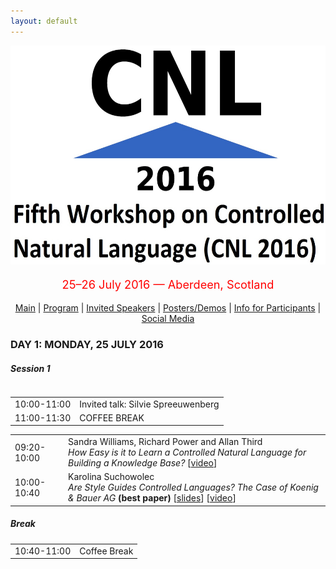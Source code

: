 ```yaml
---
layout: default
---
```

<p align="middle">
<img src="logo3.jpg" width="650" height="350"/>
</p>
<p align="middle" style="color:red; font-size:130%">25–26 July 2016 — Aberdeen, Scotland</p>
<p class="tabs" align="middle">
<a href="cnl2016.html">Main</a> | <a href="cnl2016program.html">Program</a> | <a href="cnl2016speakers.html">Invited Speakers</a> | <a href="cnl2016pd.html">Posters/Demos</a> | <a href="cnl2016info.html">Info for Participants</a> | <a href="cnl2016SM.html">Social Media</a> 
</p>
<body>

<h3>DAY 1: MONDAY, 25 JULY 2016</h3>

<h5>Session 1</h5>

<table><table border="0">
<tr><td class="time">10:00-11:00 </td><td>Invited talk: Silvie Spreeuwenberg</td></tr>
<tr><td class="time">11:00-11:30 </td><td>COFFEE BREAK</td></tr>
</table>

<table>
<tr><td class="time">09:20-10:00</td><td>Sandra Williams, Richard Power and Allan Third<br/><em>How Easy is it to Learn a Controlled Natural Language for Building a Knowledge Base?</em> [<a href="https://www.youtube.com/watch?v=JNJCtOAaHIc&amp;list=PL9MDHk_EFeGtHqFl9DKh5zB5abiTDZhps">video</a>]</td></tr>
<tr><td class="time">10:00-10:40</td><td>Karolina Suchowolec<br/><em>Are Style Guides Controlled Languages? The Case of Koenig &amp; Bauer AG</em> <strong>(best paper)</strong> [<a href="slides/suchowolec.pdf">slides</a>] [<a href="https://www.youtube.com/watch?v=wTRGIy2oFgs&amp;list=PL9MDHk_EFeGtHqFl9DKh5zB5abiTDZhps">video</a>]</td></tr>
</table>


<h5>Break</h5>

<table>
<tr><td class="time">10:40-11:00</td><td>Coffee Break</td></tr>
</table>
</body>
